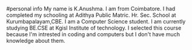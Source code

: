 #personal info
My name is K.Anushma.
I am from Coimbatore.
I had completed my schooling at Adithya Public Matric. Hr. Sec. School at Kurumbapalayam,CBE.
I am a Computer Science student.
I am currently studying BE.CSE at Kgisl Institute of technology.
I selected this course because I'm intrested in coding and computers but I don't have much knowledge about them.

